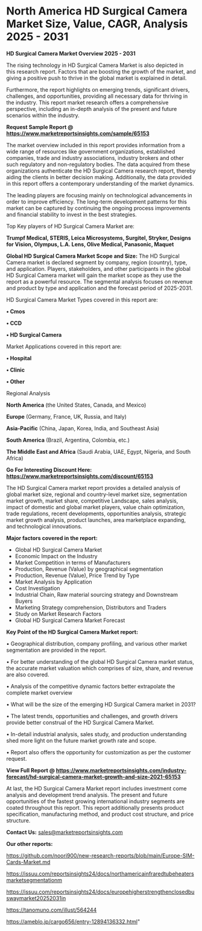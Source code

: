 # North America HD Surgical Camera Market Size, Value, CAGR, Analysis 2025 - 2031

<Strong> HD Surgical Camera Market Overview 2025 - 2031</strong>

The rising technology in HD Surgical Camera Market is also depicted in this research report. Factors that are boosting the growth of the market, and giving a positive push to thrive in the global market is explained in detail.

Furthermore, the report highlights on emerging trends, significant drivers, challenges, and opportunities, providing all necessary data for thriving in the industry. This report market research offers a comprehensive perspective, including an in-depth analysis of the present and future scenarios within the industry.

<strong>Request Sample Report @ <a href=https://www.marketreportsinsights.com/sample/65153>https://www.marketreportsinsights.com/sample/65153</a></strong>

The market overview included in this report provides information from a wide range of resources like government organizations, established companies, trade and industry associations, industry brokers and other such regulatory and non-regulatory bodies. The data acquired from these organizations authenticate the HD Surgical Camera research report, thereby aiding the clients in better decision making. Additionally, the data provided in this report offers a contemporary understanding of the market dynamics.

The leading players are focusing mainly on technological advancements in order to improve efficiency. The long-term development patterns for this market can be captured by continuing the ongoing process improvements and financial stability to invest in the best strategies.

Top Key players of HD Surgical Camera Market are:

<strong>Trumpf Medical, STERIS, Leica Microsystems, Surgitel, Stryker, Designs for Vision, Olympus, L.A. Lens, Olive Medical, Panasonic, Maquet</strong>

<strong><b>Global HD Surgical Camera Market Scope and Size:</b></strong>
The HD Surgical Camera market is declared segment by company, region (country), type, and application. Players, stakeholders, and other participants in the global HD Surgical Camera market will gain the market scope as they use the report as a powerful resource. The segmental analysis focuses on revenue and product by type and application and the forecast period of 2025-2031.

HD Surgical Camera Market Types covered in this report are:

<strong>• Cmos

• CCD

• HD Surgical Camera</strong>

Market Applications covered in this report are:

<strong>• Hospital

• Clinic

• Other</strong> 

Regional Analysis

<strong>North America</strong> (the United States, Canada, and Mexico)

<strong>Europe</strong> (Germany, France, UK, Russia, and Italy)

<strong>Asia-Pacific</strong> (China, Japan, Korea, India, and Southeast Asia)

<strong>South America</strong> (Brazil, Argentina, Colombia, etc.)

<strong>The Middle East and Africa</strong> (Saudi Arabia, UAE, Egypt, Nigeria, and South Africa)

<strong>Go For Interesting Discount Here: <a href=https://www.marketreportsinsights.com/discount/65153>https://www.marketreportsinsights.com/discount/65153</a></strong>

The HD Surgical Camera market report provides a detailed analysis of global market size, regional and country-level market size, segmentation market growth, market share, competitive Landscape, sales analysis, impact of domestic and global market players, value chain optimization, trade regulations, recent developments, opportunities analysis, strategic market growth analysis, product launches, area marketplace expanding, and technological innovations.

<strong><b>Major factors covered in the report:</b></strong>
<ul>
  <li>Global HD Surgical Camera Market </li>
  <li>Economic Impact on the Industry</li>
  <li>Market Competition in terms of Manufacturers</li>
  <li>Production, Revenue (Value) by geographical segmentation</li>
  <li>Production, Revenue (Value), Price Trend by Type</li>
  <li>Market Analysis by Application</li>
  <li>Cost Investigation</li>
  <li>Industrial Chain, Raw material sourcing strategy and Downstream Buyers</li>
  <li>Marketing Strategy comprehension, Distributors and Traders</li>
  <li>Study on Market Research Factors</li>
  <li>Global HD Surgical Camera Market Forecast</li>
</ul>

<strong><b>Key Point of the HD Surgical Camera Market report:</b></strong>

• Geographical distribution, company profiling, and various other market segmentation are provided in the report.

• For better understanding of the global HD Surgical Camera market status, the accurate market valuation which comprises of size, share, and revenue are also covered.

• Analysis of the competitive dynamic factors better extrapolate the complete market overview

• What will be the size of the emerging HD Surgical Camera market in 2031?

• The latest trends, opportunities and challenges, and growth drivers provide better construal of the HD Surgical Camera Market.

• In-detail industrial analysis, sales study, and production understanding shed more light on the future market growth rate and scope.

• Report also offers the opportunity for customization as per the customer request.

<strong><b>View Full Report @ <a href=https://www.marketreportsinsights.com/industry-forecast/hd-surgical-camera-market-growth-and-size-2021-65153>https://www.marketreportsinsights.com/industry-forecast/hd-surgical-camera-market-growth-and-size-2021-65153</a></b></strong>


At last, the HD Surgical Camera Market report includes investment come analysis and development trend analysis. The present and future opportunities of the fastest growing international industry segments are coated throughout this report. This report additionally presents product specification, manufacturing method, and product cost structure, and price structure.

<strong>Contact Us:</strong>
sales@marketreportsinsights.com

<strong>Our other reports:</strong>

<a href=https://github.com/noori900/new-research-reports/blob/main/Europe-SIM-Cards-Market.md>https://github.com/noori900/new-research-reports/blob/main/Europe-SIM-Cards-Market.md</a>

<a href=https://issuu.com/reportsinsights24/docs/northamericainfraredtubeheatersmarketsegmentationm>https://issuu.com/reportsinsights24/docs/northamericainfraredtubeheatersmarketsegmentationm</a>

<a href=https://issuu.com/reportsinsights24/docs/europehigherstrengthenclosedbuswaymarket20252031in>https://issuu.com/reportsinsights24/docs/europehigherstrengthenclosedbuswaymarket20252031in</a>

<a href=https://tanomuno.com/illust/564244>https://tanomuno.com/illust/564244</a>

<a href=https://ameblo.jp/cargo656/entry-12894136332.html>https://ameblo.jp/cargo656/entry-12894136332.html</a>"
